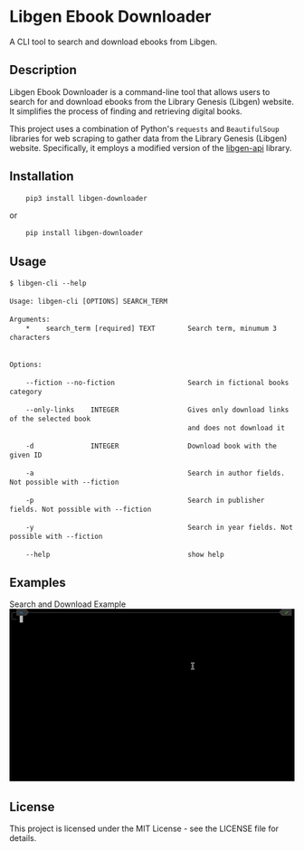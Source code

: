 # Libgen Ebook Downloader

A CLI tool to search and download ebooks from Libgen.


## Description

Libgen Ebook Downloader is a command-line tool that allows users to search for and download ebooks from the Library Genesis (Libgen) website. It simplifies the process of finding and retrieving digital books.

This project uses a combination of Python's `requests` and `BeautifulSoup` libraries for web scraping to gather data from the Library Genesis (Libgen) website. Specifically, it employs a modified version of the [libgen-api](https://github.com/harrison-broadbent/libgen-api) library.


## Installation
```bash
    pip3 install libgen-downloader
```
or
```bash
    pip install libgen-downloader
```

## Usage

```
$ libgen-cli --help

Usage: libgen-cli [OPTIONS] SEARCH_TERM

Arguments: 
    *    search_term [required] TEXT        Search term, minumum 3 characters   


Options: 

    --fiction --no-fiction                  Search in fictional books category

    --only-links    INTEGER                 Gives only download links of the selected book 
                                            and does not download it
    
    -d              INTEGER                 Download book with the given ID
    
    -a                                      Search in author fields. Not possible with --fiction
    
    -p                                      Search in publisher fields. Not possible with --fiction
    
    -y                                      Search in year fields. Not possible with --fiction
    
    --help                                  show help
```

## Examples

Search and Download Example 
![Search and Download Example ](https://github.com/KocakAli/libgen-cli/blob/main/Images/example.gif)

## License

This project is licensed under the MIT License - see the LICENSE file for details.

